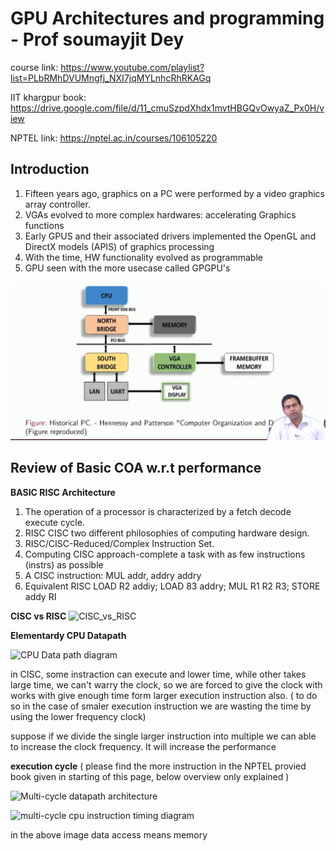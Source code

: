 # GPU Architectures and programming - Prof soumayjit Dey
course link: https://www.youtube.com/playlist?list=PLbRMhDVUMngfj_NXI7jqMYLnhcRhRKAGq 

IIT khargpur book: https://drive.google.com/file/d/11_cmuSzpdXhdx1mvtHBGQvOwyaZ_Px0H/view 

NPTEL link: https://nptel.ac.in/courses/106105220 


## Introduction

1. Fifteen years ago, graphics on a PC were performed by a video graphics array controller.
2. VGAs evolved to more complex hardwares: accelerating Graphics functions
3. Early GPUS and their associated drivers implemented the OpenGL and DirectX models (APIS) of graphics processing
4. With the time, HW functionality evolved as programmable
5. GPU seen with the more usecase called GPGPU's

![VGA](./img/VGA_GPU_intro.png)

## Review of Basic COA w.r.t performance

**BASIC RISC Architecture**
1. The operation of a processor is characterized by a fetch decode execute cycle.
2. RISC CISC two different philosophies of computing hardware design. 
3. RISC/CISC-Reduced/Complex Instruction Set.
4. Computing CISC approach-complete a task with as few instructions (instrs) as possible
5. A CISC instruction: MUL addr, addry addry 
6. Equivalent RISC LOAD R2 addiy; LOAD 83 addry; MUL R1 R2 R3; STORE addy RI

**CISC vs RISC**
![CISC_vs_RISC](https://microcontrollerslab.com/wp-content/uploads/2019/08/RISC-vs-CISC.png)

**Elementardy CPU Datapath**

![CPU Data path diagram](https://encrypted-tbn0.gstatic.com/images?q=tbn:ANd9GcQm5z9nVhWo6dvnoKMR7ript5IsahMGCf23Ig&s)

in CISC, some instraction can execute and lower time, while other takes large time, we can't warry the clock, so we are forced to give the clock with works with give enough time form larger execution instruction also. ( to do so in the case of smaler execution instruction we are wasting the time by using the lower frequency clock)

suppose if we divide the single larger instruction into multiple we can able to increase the clock frequency. It will increase the performance

**execution cycle**
( please find the more instruction in the NPTEL provied book given in starting of this page, below overview only explained )

![Multi-cycle datapath architecture](https://slideplayer.com/slide/14759970/90/images/3/Multicycle+Datapath+Basic+multicycle+MIPS+datapath+handles+R-type+instructions+and+load%2Fstores%3A.jpg)

![multi-cycle cpu instruction timing diagram](https://d2vlcm61l7u1fs.cloudfront.net/media%2F993%2F993ffaca-897a-4cbf-b6e0-e5792bf21f59%2FphpeHlEH9.png) 

in the above image data access means memory
